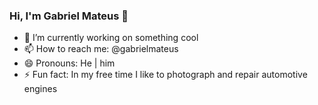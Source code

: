 ### Hi, I'm Gabriel Mateus 👋

- 🔭 I’m currently working on something cool
- 📫 How to reach me: @gabrielmateus
- 😄 Pronouns: He | him 
- ⚡ Fun fact: In my free time I like to photograph and repair automotive engines
